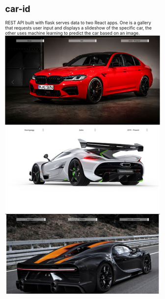 # car-id
REST API built with flask serves data to two React apps. One is a gallery that requests user input and displays a slideshow of the specific car, the other uses machine learning to predict the car based on an image.
![](cargal-bmw.jpg)
![](cargal-jesko.jpg)
![](gallery-sample.jpg)
